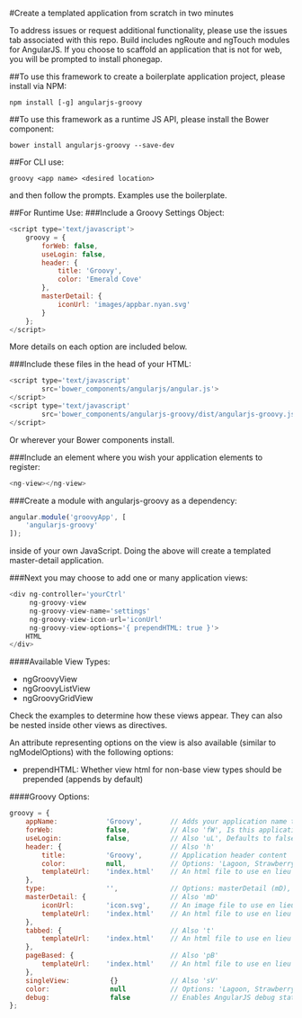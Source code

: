 #Create a templated application from scratch in two minutes

To address issues or request additional functionality, please use the issues tab associated with this repo. Build includes ngRoute and ngTouch modules for AngularJS. If you choose to scaffold an application that is not for web, you will be prompted to install phonegap.

##To use this framework to create a boilerplate application project, please install via NPM:
```shell
npm install [-g] angularjs-groovy
```

##To use this framework as a runtime JS API, please install the Bower component:
```shell
bower install angularjs-groovy --save-dev
```

##For CLI use:
```shell
groovy <app name> <desired location>
```
and then follow the prompts. Examples use the boilerplate.

##For Runtime Use:
###Include a Groovy Settings Object:
```javascript
<script type='text/javascript'>
    groovy = {
        forWeb: false,
        useLogin: false,
        header: {
            title: 'Groovy',
            color: 'Emerald Cove'
        },
        masterDetail: {
            iconUrl: 'images/appbar.nyan.svg'
        }
    };
</script>
```
More details on each option are included below.

###Include these files in the head of your HTML:
```javascript
<script type='text/javascript'
        src='bower_components/angularjs/angular.js'>
</script>
<script type='text/javascript'
        src='bower_components/angularjs-groovy/dist/angularjs-groovy.js'>
</script>
```
Or wherever your Bower components install.

###Include an element where you wish your application elements to register:
```javascript
<ng-view></ng-view>
```

###Create a module with angularjs-groovy as a dependency:
```javascript
angular.module('groovyApp', [
    'angularjs-groovy'
]);
```
inside of your own JavaScript. Doing the above will create a templated master-detail application.

###Next you may choose to add one or many application views:
```javascript
<div ng-controller='yourCtrl'
     ng-groovy-view
     ng-groovy-view-name='settings'
     ng-groovy-view-icon-url='iconUrl'
     ng-groovy-view-options='{ prependHTML: true }'>
    HTML
</div>
```

####Available View Types:
* ngGroovyView
* ngGroovyListView
* ngGroovyGridView

Check the examples to determine how these views appear. They can also be nested inside other views as directives.

An attribute representing options on the view is also available (similar to ngModelOptions) with the following options:
* prependHTML: Whether view html for non-base view types should be prepended (appends by default)

####Groovy Options:
```javascript
groovy = {
    appName:            'Groovy',       // Adds your application name to the title of the page
    forWeb:             false,          // Also 'fW', Is this application intended to be used for the web or as a native application
    useLogin:           false,          // Also 'uL', Defaults to false, instantiates a view for login, controlled by user reference
    header: {                           // Also 'h'
        title:          'Groovy',       // Application header content
        color:          null,           // Options: 'Lagoon, Strawberry, Banana, Bruise, Emerald Cove, Nassau Sunset'
        templateUrl:    'index.html'    // An html file to use en lieu of the default API header template
    },
    type:               '',             // Options: masterDetail (mD), tabbed (t), pageBased (pB), singleView (sV)
    masterDetail: {                     // Also 'mD'
        iconUrl:        'icon.svg',     // An image file to use en lieu of the default API master detail icon
        templateUrl:    'index.html'    // An html file to use en lieu of the default API master detail template
    },
    tabbed: {                           // Also 't'
        templateUrl:    'index.html'    // An html file to use en lieu of the default API tabbed template
    },
    pageBased: {                        // Also 'pB'
        templateUrl:    'index.html'    // An html file to use en lieu of the default API page based template
    },
    singleView:          {}             // Also 'sV'
    color:               null           // Options: 'Lagoon, Strawberry, Banana, Bruise, Emerald Cove, Nassau Sunset',
    debug:               false          // Enables AngularJS debug statements for Groovy
};
```
